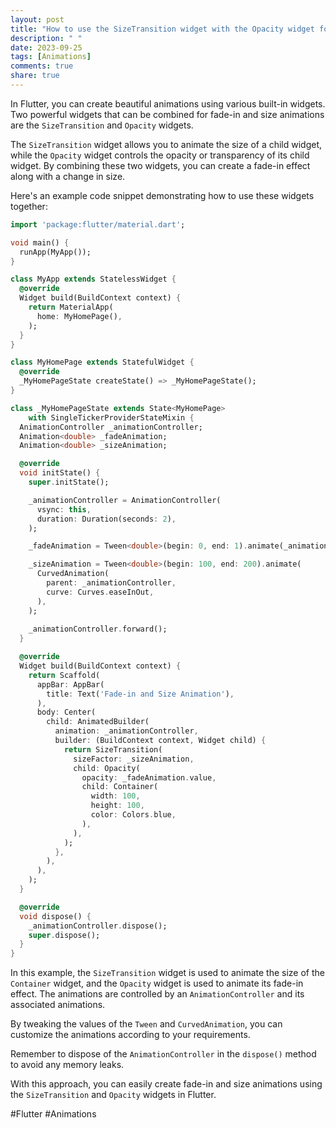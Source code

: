 ```yaml
---
layout: post
title: "How to use the SizeTransition widget with the Opacity widget for fade-in and size animations"
description: " "
date: 2023-09-25
tags: [Animations]
comments: true
share: true
---
```


In Flutter, you can create beautiful animations using various built-in widgets. Two powerful widgets that can be combined for fade-in and size animations are the `SizeTransition` and `Opacity` widgets.

The `SizeTransition` widget allows you to animate the size of a child widget, while the `Opacity` widget controls the opacity or transparency of its child widget. By combining these two widgets, you can create a fade-in effect along with a change in size.

Here's an example code snippet demonstrating how to use these widgets together:

```dart
import 'package:flutter/material.dart';

void main() {
  runApp(MyApp());
}

class MyApp extends StatelessWidget {
  @override
  Widget build(BuildContext context) {
    return MaterialApp(
      home: MyHomePage(),
    );
  }
}

class MyHomePage extends StatefulWidget {
  @override
  _MyHomePageState createState() => _MyHomePageState();
}

class _MyHomePageState extends State<MyHomePage>
    with SingleTickerProviderStateMixin {
  AnimationController _animationController;
  Animation<double> _fadeAnimation;
  Animation<double> _sizeAnimation;

  @override
  void initState() {
    super.initState();

    _animationController = AnimationController(
      vsync: this,
      duration: Duration(seconds: 2),
    );

    _fadeAnimation = Tween<double>(begin: 0, end: 1).animate(_animationController);

    _sizeAnimation = Tween<double>(begin: 100, end: 200).animate(
      CurvedAnimation(
        parent: _animationController,
        curve: Curves.easeInOut,
      ),
    );
    
    _animationController.forward();
  }

  @override
  Widget build(BuildContext context) {
    return Scaffold(
      appBar: AppBar(
        title: Text('Fade-in and Size Animation'),
      ),
      body: Center(
        child: AnimatedBuilder(
          animation: _animationController,
          builder: (BuildContext context, Widget child) {
            return SizeTransition(
              sizeFactor: _sizeAnimation,
              child: Opacity(
                opacity: _fadeAnimation.value,
                child: Container(
                  width: 100,
                  height: 100,
                  color: Colors.blue,
                ),
              ),
            );
          },
        ),
      ),
    );
  }

  @override
  void dispose() {
    _animationController.dispose();
    super.dispose();
  }
}
```

In this example, the `SizeTransition` widget is used to animate the size of the `Container` widget, and the `Opacity` widget is used to animate its fade-in effect. The animations are controlled by an `AnimationController` and its associated animations.

By tweaking the values of the `Tween` and `CurvedAnimation`, you can customize the animations according to your requirements.

Remember to dispose of the `AnimationController` in the `dispose()` method to avoid any memory leaks.

With this approach, you can easily create fade-in and size animations using the `SizeTransition` and `Opacity` widgets in Flutter.

#Flutter #Animations